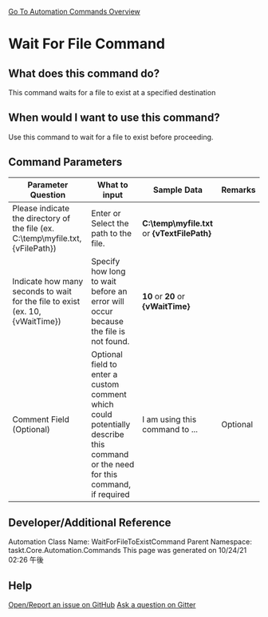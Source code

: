 <!--TITLE: Wait For File Command -->
<!-- SUBTITLE: a command in the File Operation Commands group. -->
[Go To Automation Commands Overview](/automation-commands.md)


# Wait For File Command


## What does this command do?
This command waits for a file to exist at a specified destination


## When would I want to use this command?
Use this command to wait for a file to exist before proceeding.


## Command Parameters
| Parameter Question   	| What to input  	|  Sample Data 	| Remarks  	|
| ---                    | ---               | ---           | ---       |
|Please indicate the directory of the file (ex. C:\temp\myfile.txt, {vFilePath})|Enter or Select the path to the file.|**C:\temp\myfile.txt** or **{vTextFilePath}**||
|Indicate how many seconds to wait for the file to exist (ex. 10, {vWaitTime})|Specify how long to wait before an error will occur because the file is not found.|**10** or **20** or **{vWaitTime}**||
|Comment Field (Optional)|Optional field to enter a custom comment which could potentially describe this command or the need for this command, if required|I am using this command to ...|Optional|








## Developer/Additional Reference
Automation Class Name: WaitForFileToExistCommand
Parent Namespace: taskt.Core.Automation.Commands
This page was generated on 10/24/21 02:26 午後


## Help
[Open/Report an issue on GitHub](https://github.com/saucepleez/taskt/issues/new)
[Ask a question on Gitter](https://gitter.im/taskt-rpa/Lobby)
